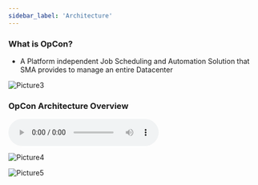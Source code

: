 ```yaml
---
sidebar_label: 'Architecture'
---
```


### What is OpCon?

<!--
<audio controls="controls">
  <source type="audio/mp3" src="audiobasic/WhatIsOpCon.mp3"></source>
  <p>Your browser does not support the audio element.</p>
</audio>    
-->

* A Platform independent Job Scheduling and Automation Solution that SMA provides to manage an entire Datacenter

![Picture3](/imgbasic/Picture3.png)

### OpCon Architecture Overview

<audio controls="controls">
  <source type="audio/mp3" src="audiobasic/OpConArchitectureOverview.mp3"></source>
  <p>Your browser does not support the audio element.</p>
</audio> 

![Picture4](/imgbasic/Picture4.png)

![Picture5](/imgbasic/Picture5.png)

